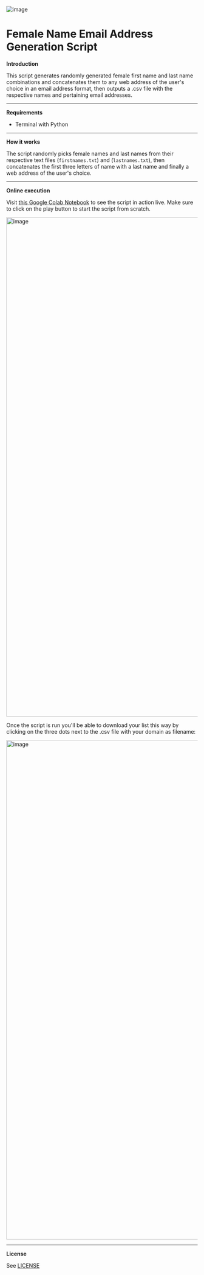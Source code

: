 ![image](https://user-images.githubusercontent.com/132803070/236760984-ff11c8e7-1018-49ed-bde6-a2cc36dcb844.png)

# Female Name Email Address Generation Script

**Introduction**

This script generates randomly generated female first name and last name combinations and concatenates them to any web address of the user's choice in an email address format, then outputs a .csv file with the respective names and pertaining email addresses.

---

**Requirements**

- Terminal with Python

---

**How it works**

The script randomly picks female names and last names from their respective text files (`firstnames.txt`) and (`lastnames.txt`), then concatenates the first three letters of name with a last name and finally a web address of the user's choice.

---

**Online execution**

Visit [this Google Colab Notebook](https://colab.research.google.com/drive/16qEkncssjxK_IjsKkZAnV2j2wdhKQydn?usp=sharing) to see the script in action live. Make sure to click on the play button to start the script from scratch.

<img width="1312" alt="image" src="https://user-images.githubusercontent.com/132803070/236758520-177ed565-d861-4852-bdb0-6b60883e211d.png">

Once the script is run you'll be able to download your list this way by clicking on the three dots next to the .csv file with your domain as filename:

<img width="1312" alt="image" src="https://user-images.githubusercontent.com/132803070/236758841-110dc317-9cde-4a8d-8b49-5aaefe4c7750.png">

---

**License**

See [LICENSE](https://github.com/camparicountryclub/girls/blob/main/LICENSE.md)

